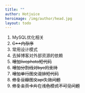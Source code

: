 ```yaml
---
title: ""
author: Hotjuice
heroimage: /img/author/head.jpg
layout: todo
---
```

1. MySQL优化相关
1. ~~C++内存序~~
1. 常用设计模式
1. 去掉博客对外部资源的依赖
1. ~~增加livephoto短代码~~
1. ~~增加分割线对bye的支持~~
1. ~~增加单行图文混排短代码~~
1. ~~修复豆瓣图文api失效问题~~
1. ~~修复主页卡片在浅色模式不可见问题~~
